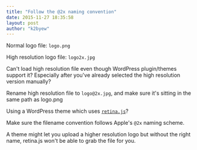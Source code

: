 ```yaml
---
title: "Follow the @2x naming convention"
date: 2015-11-27 18:35:58
layout: post
author: "k2byew"
---
```

Normal logo file: `logo.png`

High resolution logo file: `logo2x.jpg`

Can't load high resolution file even though WordPress plugin/themes support it? Especially after you've already selected the high resolution version manually?

Rename high resolution file to `logo@2x.jpg`, and make sure it's sitting in the same path as logo.png

Using a WordPress theme which uses [`retina.js`](http://imulus.github.io/retinajs/)?

Make sure the filename convention follows Apple's `@2x` naming scheme.

A theme might let you upload a higher resolution logo but without the right name, retina.js won't be able to grab the file for you.
